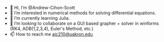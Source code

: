 - 👋 Hi, I’m @Andrew-Cihon-Scott
- 👀 I’m interested in numerical methods for solving differential equations. 
- 🌱 I’m currently learning Julia. 
- 💞️ I’m looking to collaborate on a GUI based grapher + solver in winforms (RK4, ADB(1,2,3,4), Euler's Method, etc.)
- 📫 How to reach me ajc210@uakron.edu

<!---
Andrew-Cihon-Scott/Andrew-Cihon-Scott is a ✨ special ✨ repository because its `README.md` (this file) appears on your GitHub profile.
You can click the Preview link to take a look at your changes.
--->
